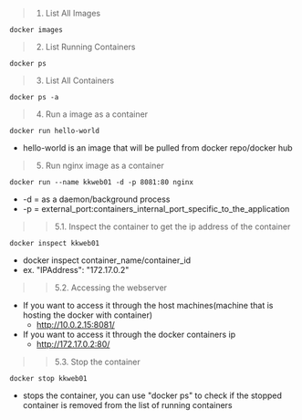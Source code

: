 > 1. List All Images
```
docker images
```
> 2. List Running Containers
```
docker ps
```
> 3. List All Containers
```
docker ps -a
```
> 4. Run a image as a container
```
docker run hello-world
```
- hello-world is an image that will be pulled from docker repo/docker hub
> 5. Run nginx image as a container
```
docker run --name kkweb01 -d -p 8081:80 nginx
```
- -d = as a daemon/background process
- -p = external_port:containers_internal_port_specific_to_the_application
>> 5.1. Inspect the container to get the ip address of the container
```
docker inspect kkweb01
```
- docker inspect container_name/container_id
- ex. "IPAddress": "172.17.0.2"
>> 5.2. Accessing the webserver
- If you want to access it through the host machines(machine that is hosting the docker with container)
    - http://10.0.2.15:8081/
- If you want to access it through the docker containers ip
    - http://172.17.0.2:80/
>> 5.3. Stop the container
```
docker stop kkweb01
```
- stops the container, you can use "docker ps" to check if the stopped container is removed from the list of running containers
